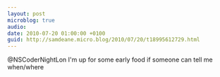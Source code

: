 ```yaml
---
layout: post
microblog: true
audio: 
date: 2010-07-20 01:00:00 +0100
guid: http://samdeane.micro.blog/2010/07/20/t18995612729.html
---
```

@NSCoderNightLon I'm up for some early food if someone can tell me when/where
